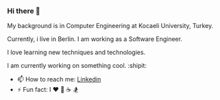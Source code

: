 ### Hi there 👋

<!--
**yaseminkiraz/yaseminkiraz** is a ✨ _special_ ✨ repository because its `README.md` (this file) appears on your GitHub profile.
-->

My background is in Computer Engineering at Kocaeli University, Turkey. 

Currently, i live in Berlin. I am working as a Software Engineer.

I love learning new techniques and technologies.

I am currently working on something cool. :shipit:
- 📫 How to reach me: [Linkedin](https://www.linkedin.com/in/yaseminkiraz/)
- ⚡ Fun fact: I ❤️ :seedling:  :coffee:  :snowboarder: 

